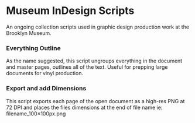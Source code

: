 # Museum InDesign Scripts
An ongoing collection scripts used in graphic design production work at the Brooklyn Museum.</p>

### Everything Outline
As the name suggested, this script ungroups everything in the document and master pages, outlines all of the text. Useful for prepping large documents for vinyl production.

### Export and add Dimensions
This script exports each page of the open document as a high-res PNG at 72 DPI and places the files dimensions at the end of file name ie: filename_100×100px.png
